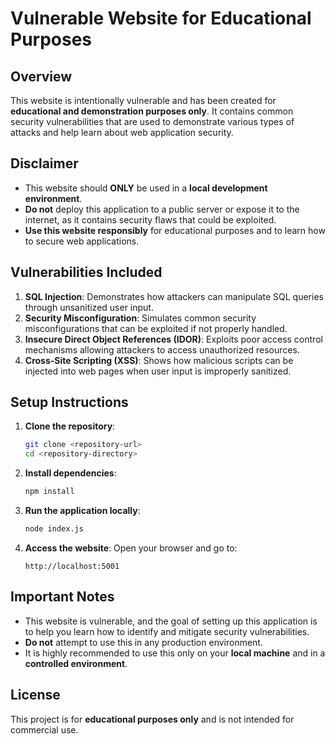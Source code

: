 # Vulnerable Website for Educational Purposes

## Overview

This website is intentionally vulnerable and has been created for **educational and demonstration purposes only**. It contains common security vulnerabilities that are used to demonstrate various types of attacks and help learn about web application security.

## Disclaimer

- This website should **ONLY** be used in a **local development environment**.
- **Do not** deploy this application to a public server or expose it to the internet, as it contains security flaws that could be exploited.
- **Use this website responsibly** for educational purposes and to learn how to secure web applications.

## Vulnerabilities Included

1. **SQL Injection**: Demonstrates how attackers can manipulate SQL queries through unsanitized user input.
2. **Security Misconfiguration**: Simulates common security misconfigurations that can be exploited if not properly handled.
3. **Insecure Direct Object References (IDOR)**: Exploits poor access control mechanisms allowing attackers to access unauthorized resources.
4. **Cross-Site Scripting (XSS)**: Shows how malicious scripts can be injected into web pages when user input is improperly sanitized.

## Setup Instructions

1. **Clone the repository**:
    ```bash
    git clone <repository-url>
    cd <repository-directory>
    ```

2. **Install dependencies**:
    ```bash
    npm install
    ```

3. **Run the application locally**:
    ```bash
    node index.js
    ```

4. **Access the website**:
    Open your browser and go to:
    ```
    http://localhost:5001
    ```

## Important Notes

- This website is vulnerable, and the goal of setting up this application is to help you learn how to identify and mitigate security vulnerabilities.
- **Do not** attempt to use this in any production environment.
- It is highly recommended to use this only on your **local machine** and in a **controlled environment**.

## License

This project is for **educational purposes only** and is not intended for commercial use.
